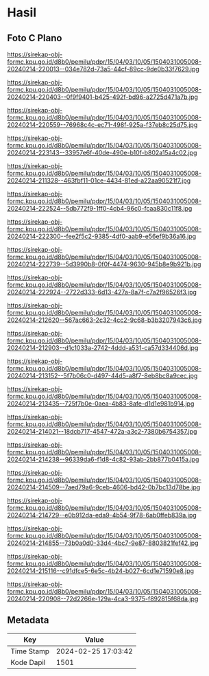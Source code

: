 # Hasil

## Foto C Plano

https://sirekap-obj-formc.kpu.go.id/d8b0/pemilu/pdpr/15/04/03/10/05/1504031005008-20240214-220013--034e782d-73a5-44cf-89cc-9de0b33f7629.jpg

https://sirekap-obj-formc.kpu.go.id/d8b0/pemilu/pdpr/15/04/03/10/05/1504031005008-20240214-220403--0f9f9401-b425-492f-bd96-a2725d471a7b.jpg

https://sirekap-obj-formc.kpu.go.id/d8b0/pemilu/pdpr/15/04/03/10/05/1504031005008-20240214-220559--76968c4c-ec71-498f-925a-f37eb8c25d75.jpg

https://sirekap-obj-formc.kpu.go.id/d8b0/pemilu/pdpr/15/04/03/10/05/1504031005008-20240214-223143--33957e6f-40de-490e-b10f-b802a15a4c02.jpg

https://sirekap-obj-formc.kpu.go.id/d8b0/pemilu/pdpr/15/04/03/10/05/1504031005008-20240214-211328--463fbf11-01ce-4434-81ed-a22aa90521f7.jpg

https://sirekap-obj-formc.kpu.go.id/d8b0/pemilu/pdpr/15/04/03/10/05/1504031005008-20240214-222524--5db772f9-1ff0-4cb4-96c0-fcaa830c11f8.jpg

https://sirekap-obj-formc.kpu.go.id/d8b0/pemilu/pdpr/15/04/03/10/05/1504031005008-20240214-222300--fee2f5c2-9385-4df0-aab9-e56ef9b36a16.jpg

https://sirekap-obj-formc.kpu.go.id/d8b0/pemilu/pdpr/15/04/03/10/05/1504031005008-20240214-222739--5d3990b8-0f0f-4474-9630-945b8e9b921b.jpg

https://sirekap-obj-formc.kpu.go.id/d8b0/pemilu/pdpr/15/04/03/10/05/1504031005008-20240214-222924--2722d333-6d13-427a-8a7f-c7a2f96526f3.jpg

https://sirekap-obj-formc.kpu.go.id/d8b0/pemilu/pdpr/15/04/03/10/05/1504031005008-20240214-212620--567ac663-2c32-4cc2-9c68-b3b3207943c6.jpg

https://sirekap-obj-formc.kpu.go.id/d8b0/pemilu/pdpr/15/04/03/10/05/1504031005008-20240214-212903--d1c1033a-2742-4ddd-a531-ca57d334406d.jpg

https://sirekap-obj-formc.kpu.go.id/d8b0/pemilu/pdpr/15/04/03/10/05/1504031005008-20240214-213152--5f7b06c0-d497-44d5-a8f7-8eb8bc8a9cec.jpg

https://sirekap-obj-formc.kpu.go.id/d8b0/pemilu/pdpr/15/04/03/10/05/1504031005008-20240214-213435--725f7b0e-0aea-4b83-8afe-d1d1e981b914.jpg

https://sirekap-obj-formc.kpu.go.id/d8b0/pemilu/pdpr/15/04/03/10/05/1504031005008-20240214-214021--18dcb717-4547-472a-a3c2-7380b6754357.jpg

https://sirekap-obj-formc.kpu.go.id/d8b0/pemilu/pdpr/15/04/03/10/05/1504031005008-20240214-214238--96339da6-f1d8-4c82-93ab-2bb877b0415a.jpg

https://sirekap-obj-formc.kpu.go.id/d8b0/pemilu/pdpr/15/04/03/10/05/1504031005008-20240214-214509--7aed79a6-9ceb-4606-bd42-0b7bc13d78be.jpg

https://sirekap-obj-formc.kpu.go.id/d8b0/pemilu/pdpr/15/04/03/10/05/1504031005008-20240214-214729--e0b912da-eda9-4b54-9f78-6ab0ffeb839a.jpg

https://sirekap-obj-formc.kpu.go.id/d8b0/pemilu/pdpr/15/04/03/10/05/1504031005008-20240214-214855--73b0a0d0-33d4-4bc7-9e87-8803821fef42.jpg

https://sirekap-obj-formc.kpu.go.id/d8b0/pemilu/pdpr/15/04/03/10/05/1504031005008-20240214-215116--c91dfce5-6e5c-4b24-b027-6cd1e71590e8.jpg

https://sirekap-obj-formc.kpu.go.id/d8b0/pemilu/pdpr/15/04/03/10/05/1504031005008-20240214-220908--72d2266e-129a-4ca3-9375-f892815f68da.jpg


## Metadata

| Key        | Value               |
| ---------- | ------------------- |
| Time Stamp | 2024-02-25 17:03:42 |
| Kode Dapil | 1501                |



